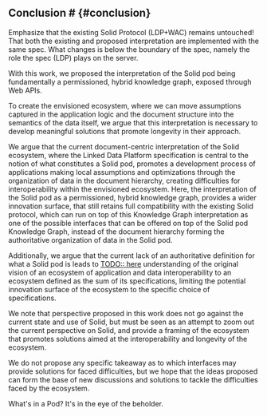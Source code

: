 ## Conclusion # {#conclusion}
<span class="todo">Emphasize that the existing Solid Protocol (LDP+WAC) remains untouched! That both the existing and proposed interpretation are implemented with the same spec. What changes is below the boundary of the spec, namely the role the spec (LDP) plays on the server.</span>

<!-- With this work, we propose perspective of Solid as ...  -->
With this work, we proposed the interpretation of the Solid pod being fundamentally a permissioned, hybrid knowledge graph, exposed through Web APIs. 
<!-- Argue this perspective in itself does not solve the existing difficulties in interoperability  -->
To create the envisioned ecosystem, 
where we can move assumptions captured in the application logic and the document structure
into the semantics of the data itself,
we argue that this interpretation is necessary to develop meaningful solutions that promote longevity in their approach.
<!-- Make case that LDP limits the innovation surface for Solid -->
We argue that the current document-centric interpretation of the Solid ecosystem,
where the Linked Data Platform specification is central to the notion of what constitutes a Solid pod,
promotes a development process of applications making local assumptions and optimizations through the organization of data in the document hierarchy,
creating difficulties for interoperability within the envisioned ecosystem.
Here, the interpretation of the Solid pod as a permissioned, hybrid knowledge graph,
provides a wider innovation surface, that still retains full compatibility with the existing Solid protocol,
which can run on top of this Knowledge Graph interpretation as one of the possible interfaces
that can be offered on top of the Solid pod Knowledge Graph,
instead of the document hierarchy forming the authoritative organization of data in the Solid pod.
<!-- Where LDP can promote assumptions over the API -> we need to get these assumptions in the data as semantics  -->
Additionally, we argue that the current lack of an authoritative definition for what a Solid pod is
leads to  [TODO:: here]() understanding of the original vision of an ecosystem of application and data interoperability to an
ecosystem defined as the sum of its specifications, limiting the potential innovation surface of the ecosystem 
to the specific choice of specifications.
<!-- The perspective continues from the current state of solid and is completely compatible with the current state -->
We note that perspective proposed in this work does not go against the current state and use of Solid,
but must be seen as an attempt to zoom out the current perspective on Solid,
and provide a framing of the ecosystem that promotes solutions aimed at the interoperability and longevity of the ecosystem.
<!-- The goal of this work is to provide a perspective on the identity of Solid that can help in future work on the topic -->
We do not propose any specific takeaway as to which interfaces may provide solutions for faced difficulties, 
but we hope that the ideas proposed can form the base of new discussions and solutions to tackle the difficulties faced by the ecosystem.






<!-- -------------------

The insights proposed in this work are crucial to eliminate 
the dependency of Solid apps on concrete APIs.
Local assumptions about the shape and organization of data creating localized APIs for applications over the Linked Data Platform interface exposed by Solid data pods provide local optimizations for data discovery, querying performance and more, but hurt the ecosystem as a whole, as assumptions and biases in the organization and discovery of data are not shared across the ecosystem.

The framing of Solid pods as a Knowledge Graph exposed over a multitude of APIs contrary to a data source organized using the Linked Data Platform specification enables us to think more about 
with the goal of reducing local assumptions and optimizations in apps for reasons of longevity. The API over which data is exposed over the Web is a means to an end, and should not define the platform. -->

<span class="todo">What's in a Pod? It's in the eye of the beholder.</span>
